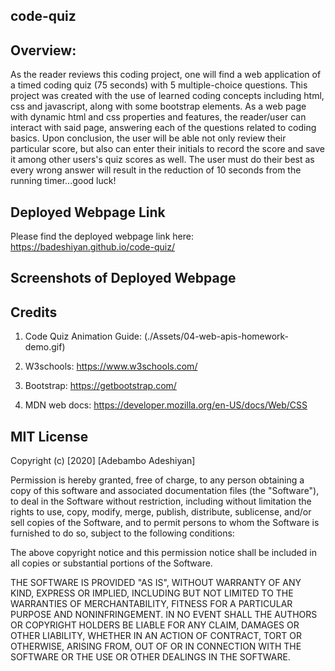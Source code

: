 ## code-quiz

## Overview:

As the reader reviews this coding project, one will find a web application of a timed coding quiz (75 seconds) with 5 multiple-choice questions. This project was created with the use of learned coding concepts including html, css and javascript, along with some bootstrap elements. As a web page with dynamic html and css properties and features, the reader/user can interact with said page, answering each of the questions related to coding basics. Upon conclusion, the user will be able not only review their particular score, but also can enter their initials to record the score and save it among other users's quiz scores as well. The user must do their best as every wrong answer will result in the reduction of 10 seconds from the running timer...good luck!

## Deployed Webpage Link

Please find the deployed webpage link here: https://badeshiyan.github.io/code-quiz/

## Screenshots of Deployed Webpage

## Credits

1. Code Quiz Animation Guide: (./Assets/04-web-apis-homework-demo.gif)

2. W3schools: https://www.w3schools.com/

3. Bootstrap: https://getbootstrap.com/

4. MDN web docs: https://developer.mozilla.org/en-US/docs/Web/CSS

## MIT License

Copyright (c) [2020] [Adebambo Adeshiyan]

Permission is hereby granted, free of charge, to any person obtaining a copy
of this software and associated documentation files (the "Software"), to deal
in the Software without restriction, including without limitation the rights
to use, copy, modify, merge, publish, distribute, sublicense, and/or sell
copies of the Software, and to permit persons to whom the Software is
furnished to do so, subject to the following conditions:

The above copyright notice and this permission notice shall be included in all
copies or substantial portions of the Software.

THE SOFTWARE IS PROVIDED "AS IS", WITHOUT WARRANTY OF ANY KIND, EXPRESS OR
IMPLIED, INCLUDING BUT NOT LIMITED TO THE WARRANTIES OF MERCHANTABILITY,
FITNESS FOR A PARTICULAR PURPOSE AND NONINFRINGEMENT. IN NO EVENT SHALL THE
AUTHORS OR COPYRIGHT HOLDERS BE LIABLE FOR ANY CLAIM, DAMAGES OR OTHER
LIABILITY, WHETHER IN AN ACTION OF CONTRACT, TORT OR OTHERWISE, ARISING FROM,
OUT OF OR IN CONNECTION WITH THE SOFTWARE OR THE USE OR OTHER DEALINGS IN THE
SOFTWARE.

```

```
